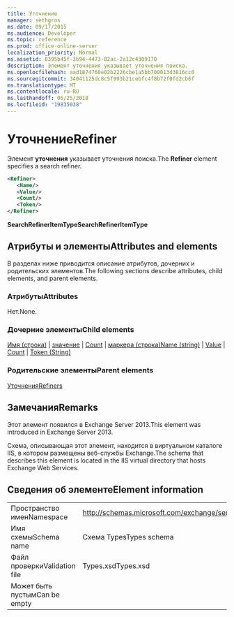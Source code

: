 ```yaml
---
title: Уточнение
manager: sethgros
ms.date: 09/17/2015
ms.audience: Developer
ms.topic: reference
ms.prod: office-online-server
localization_priority: Normal
ms.assetid: 8395b45f-3b94-4473-82ac-2a12c4309170
description: Элемент уточнения указывает уточнения поиска.
ms.openlocfilehash: aad1874760e02b2226cbe1a5bb700013d3816cc0
ms.sourcegitcommit: 34041125dc8c5f993b21cebfc4f8b72f0fd2cb6f
ms.translationtype: MT
ms.contentlocale: ru-RU
ms.lasthandoff: 06/25/2018
ms.locfileid: "19835038"
---
```

# <a name="refiner"></a><span data-ttu-id="77f29-103">Уточнение</span><span class="sxs-lookup"><span data-stu-id="77f29-103">Refiner</span></span>

<span data-ttu-id="77f29-104">Элемент **уточнения** указывает уточнения поиска.</span><span class="sxs-lookup"><span data-stu-id="77f29-104">The **Refiner** element specifies a search refiner.</span></span> 
  
```XML
<Refiner>
   <Name/>
   <Value/>
   <Count/>
   <Token/>
</Refiner>
```

 <span data-ttu-id="77f29-105">**SearchRefinerItemType**</span><span class="sxs-lookup"><span data-stu-id="77f29-105">**SearchRefinerItemType**</span></span>
## <a name="attributes-and-elements"></a><span data-ttu-id="77f29-106">Атрибуты и элементы</span><span class="sxs-lookup"><span data-stu-id="77f29-106">Attributes and elements</span></span>

<span data-ttu-id="77f29-107">В разделах ниже приводится описание атрибутов, дочерних и родительских элементов.</span><span class="sxs-lookup"><span data-stu-id="77f29-107">The following sections describe attributes, child elements, and parent elements.</span></span>
  
### <a name="attributes"></a><span data-ttu-id="77f29-108">Атрибуты</span><span class="sxs-lookup"><span data-stu-id="77f29-108">Attributes</span></span>

<span data-ttu-id="77f29-109">Нет.</span><span class="sxs-lookup"><span data-stu-id="77f29-109">None.</span></span>
  
### <a name="child-elements"></a><span data-ttu-id="77f29-110">Дочерние элементы</span><span class="sxs-lookup"><span data-stu-id="77f29-110">Child elements</span></span>

<span data-ttu-id="77f29-111">[Имя (строка)](name-string.md) | [значение](value.md) | [Count](count.md) | [маркера (строка)](token-string.md)</span><span class="sxs-lookup"><span data-stu-id="77f29-111">[Name (string)](name-string.md) | [Value](value.md) | [Count](count.md) | [Token (String)](token-string.md)</span></span>
  
### <a name="parent-elements"></a><span data-ttu-id="77f29-112">Родительские элементы</span><span class="sxs-lookup"><span data-stu-id="77f29-112">Parent elements</span></span>

[<span data-ttu-id="77f29-113">Уточнения</span><span class="sxs-lookup"><span data-stu-id="77f29-113">Refiners</span></span>](refiners.md)
  
## <a name="remarks"></a><span data-ttu-id="77f29-114">Замечания</span><span class="sxs-lookup"><span data-stu-id="77f29-114">Remarks</span></span>

<span data-ttu-id="77f29-115">Этот элемент появился в Exchange Server 2013.</span><span class="sxs-lookup"><span data-stu-id="77f29-115">This element was introduced in Exchange Server 2013.</span></span>
  
<span data-ttu-id="77f29-116">Схема, описывающая этот элемент, находится в виртуальном каталоге IIS, в котором размещены веб-службы Exchange.</span><span class="sxs-lookup"><span data-stu-id="77f29-116">The schema that describes this element is located in the IIS virtual directory that hosts Exchange Web Services.</span></span>
  
## <a name="element-information"></a><span data-ttu-id="77f29-117">Сведения об элементе</span><span class="sxs-lookup"><span data-stu-id="77f29-117">Element information</span></span>

|||
|:-----|:-----|
|<span data-ttu-id="77f29-118">Пространство имен</span><span class="sxs-lookup"><span data-stu-id="77f29-118">Namespace</span></span>  <br/> |http://schemas.microsoft.com/exchange/services/2006/types  <br/> |
|<span data-ttu-id="77f29-119">Имя схемы</span><span class="sxs-lookup"><span data-stu-id="77f29-119">Schema name</span></span>  <br/> |<span data-ttu-id="77f29-120">Схема Types</span><span class="sxs-lookup"><span data-stu-id="77f29-120">Types schema</span></span>  <br/> |
|<span data-ttu-id="77f29-121">Файл проверки</span><span class="sxs-lookup"><span data-stu-id="77f29-121">Validation file</span></span>  <br/> |<span data-ttu-id="77f29-122">Types.xsd</span><span class="sxs-lookup"><span data-stu-id="77f29-122">Types.xsd</span></span>  <br/> |
|<span data-ttu-id="77f29-123">Может быть пустым</span><span class="sxs-lookup"><span data-stu-id="77f29-123">Can be empty</span></span>  <br/> ||
   

